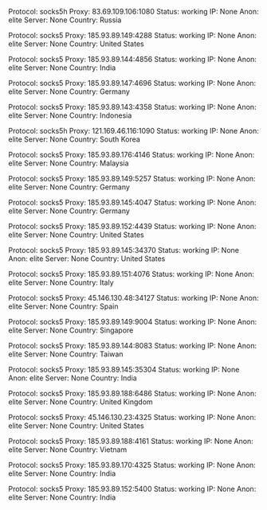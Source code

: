Protocol: socks5h
Proxy: 83.69.109.106:1080
Status: working
IP: None
Anon: elite
Server: None
Country: Russia

Protocol: socks5
Proxy: 185.93.89.149:4288
Status: working
IP: None
Anon: elite
Server: None
Country: United States

Protocol: socks5
Proxy: 185.93.89.144:4856
Status: working
IP: None
Anon: elite
Server: None
Country: India

Protocol: socks5
Proxy: 185.93.89.147:4696
Status: working
IP: None
Anon: elite
Server: None
Country: Germany

Protocol: socks5
Proxy: 185.93.89.143:4358
Status: working
IP: None
Anon: elite
Server: None
Country: Indonesia

Protocol: socks5h
Proxy: 121.169.46.116:1090
Status: working
IP: None
Anon: elite
Server: None
Country: South Korea

Protocol: socks5
Proxy: 185.93.89.176:4146
Status: working
IP: None
Anon: elite
Server: None
Country: Malaysia

Protocol: socks5
Proxy: 185.93.89.149:5257
Status: working
IP: None
Anon: elite
Server: None
Country: Germany

Protocol: socks5
Proxy: 185.93.89.145:4047
Status: working
IP: None
Anon: elite
Server: None
Country: Germany

Protocol: socks5
Proxy: 185.93.89.152:4439
Status: working
IP: None
Anon: elite
Server: None
Country: United States

Protocol: socks5
Proxy: 185.93.89.145:34370
Status: working
IP: None
Anon: elite
Server: None
Country: United States

Protocol: socks5
Proxy: 185.93.89.151:4076
Status: working
IP: None
Anon: elite
Server: None
Country: Italy

Protocol: socks5
Proxy: 45.146.130.48:34127
Status: working
IP: None
Anon: elite
Server: None
Country: Spain

Protocol: socks5
Proxy: 185.93.89.149:9004
Status: working
IP: None
Anon: elite
Server: None
Country: Singapore

Protocol: socks5
Proxy: 185.93.89.144:8083
Status: working
IP: None
Anon: elite
Server: None
Country: Taiwan

Protocol: socks5
Proxy: 185.93.89.145:35304
Status: working
IP: None
Anon: elite
Server: None
Country: India

Protocol: socks5
Proxy: 185.93.89.188:6486
Status: working
IP: None
Anon: elite
Server: None
Country: United Kingdom

Protocol: socks5
Proxy: 45.146.130.23:4325
Status: working
IP: None
Anon: elite
Server: None
Country: United States

Protocol: socks5
Proxy: 185.93.89.188:4161
Status: working
IP: None
Anon: elite
Server: None
Country: Vietnam

Protocol: socks5
Proxy: 185.93.89.170:4325
Status: working
IP: None
Anon: elite
Server: None
Country: India

Protocol: socks5
Proxy: 185.93.89.152:5400
Status: working
IP: None
Anon: elite
Server: None
Country: India

